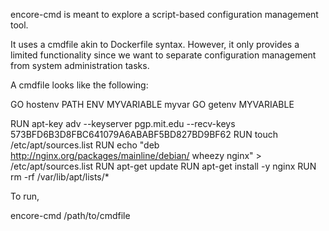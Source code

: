encore-cmd is meant to explore a script-based configuration management tool.

It uses a cmdfile akin to Dockerfile syntax. However, it only provides a limited functionality since we want to separate configuration management from system administration tasks.

A cmdfile looks like the following:

GO hostenv PATH
ENV MYVARIABLE myvar
GO getenv MYVARIABLE

RUN apt-key adv --keyserver pgp.mit.edu --recv-keys 573BFD6B3D8FBC641079A6ABABF5BD827BD9BF62
RUN touch /etc/apt/sources.list
RUN echo "deb http://nginx.org/packages/mainline/debian/ wheezy nginx" > /etc/apt/sources.list
RUN apt-get update 
RUN apt-get install -y nginx
RUN rm -rf /var/lib/apt/lists/*

To run,

encore-cmd /path/to/cmdfile
